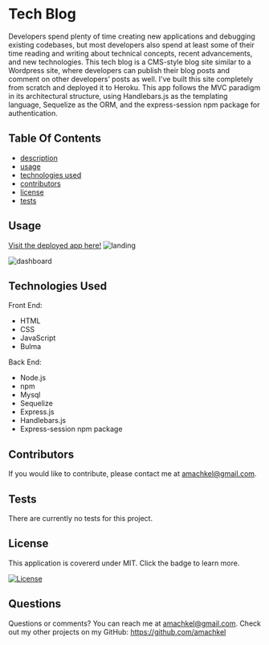 # Tech Blog
<!-- ![Express.js](https://img.shields.io/badge/express.js-%23404d59.svg?style=for-the-badge&logo=express&logoColor=%2361DAFB) ![JavaScript](https://img.shields.io/badge/javascript-%23323330.svg?style=for-the-badge&logo=javascript&logoColor=%23F7DF1E) ![MySQL](https://img.shields.io/badge/mysql-%2300f.svg?style=for-the-badge&logo=mysql&logoColor=white) ![Sequelize](https://img.shields.io/badge/Sequelize-52B0E7?style=for-the-badge&logo=Sequelize&logoColor=white) ![NodeJS](https://img.shields.io/badge/node.js-6DA55F?style=for-the-badge&logo=node.js&logoColor=white) ![NPM](https://img.shields.io/badge/NPM-%23000000.svg?style=for-the-badge&logo=npm&logoColor=white) ![Handlebars JS](https://img.shields.io/badge/Handlebars.js-f0772b?style=for-the-badge&logo=handlebarsdotjs&logoColor=black) <a href="https://bulma.io">
<img src="https://bulma.bootcss.com/images/made-with-bulma.png" alt="Made with Bulma" width="128" height="24">
</a> -->

Developers spend plenty of time creating new applications and debugging existing codebases, but most developers also spend at least some of their time reading and writing about technical concepts, recent advancements, and new technologies. This tech blog is a CMS-style blog site similar to a Wordpress site, where developers can publish their blog posts and comment on other developers’ posts as well. I've built this site completely from scratch and deployed it to Heroku. This app follows the MVC paradigm in its architectural structure, using Handlebars.js as the templating language, Sequelize as the ORM, and the express-session npm package for authentication.

## Table Of Contents 
 - [description](#tech-blog)
 - [usage](#usage)
 - [technologies used](#technologies-used)
 - [contributors](#contributors)
 - [license](#license)
 - [tests](#tests)

 ## Usage
 
   [Visit the deployed app here!](https://tech-blog-amkh.herokuapp.com)
  ![landing](https://user-images.githubusercontent.com/84882398/162536571-41aac66b-c432-4c99-9418-833928dab56e.png)

  ![dashboard](https://user-images.githubusercontent.com/84882398/162536587-de16afbd-d567-415a-823c-3eb69019382e.png)

## Technologies Used

Front End:
* HTML
* CSS
* JavaScript
* Bulma

Back End:
* Node.js
* npm
* Mysql
* Sequelize
* Express.js
* Handlebars.js
* Express-session npm package

## Contributors
 If you would like to contribute, please contact me at amachkel@gmail.com.

## Tests 
 There are currently no tests for this project.

## License
 This application is covererd under MIT. Click the badge to learn more. 

 [![License](https://img.shields.io/badge/License-MIT-yellow.svg)](https://opensource.org/licenses/MIT)
## Questions
 Questions or comments? You can reach me at amachkel@gmail.com. Check out my other projects on my GitHub: https://github.com/amachkel
